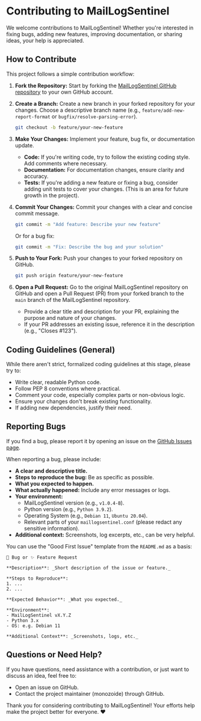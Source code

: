 # Contributing to MailLogSentinel

We welcome contributions to MailLogSentinel! Whether you're interested in fixing bugs, adding new features, improving documentation, or sharing ideas, your help is appreciated.

## How to Contribute

This project follows a simple contribution workflow:

1.  **Fork the Repository:**
    Start by forking the [MailLogSentinel GitHub repository](https://github.com/monozoide/MailLogSentinel) to your own GitHub account.

2.  **Create a Branch:**
    Create a new branch in your forked repository for your changes. Choose a descriptive branch name (e.g., `feature/add-new-report-format` or `bugfix/resolve-parsing-error`).
    ```bash
    git checkout -b feature/your-new-feature
    ```

3.  **Make Your Changes:**
    Implement your feature, bug fix, or documentation update.
    *   **Code:** If you're writing code, try to follow the existing coding style. Add comments where necessary.
    *   **Documentation:** For documentation changes, ensure clarity and accuracy.
    *   **Tests:** If you're adding a new feature or fixing a bug, consider adding unit tests to cover your changes. (This is an area for future growth in the project).

4.  **Commit Your Changes:**
    Commit your changes with a clear and concise commit message.
    ```bash
    git commit -m "Add feature: Describe your new feature"
    ```
    Or for a bug fix:
    ```bash
    git commit -m "Fix: Describe the bug and your solution"
    ```

5.  **Push to Your Fork:**
    Push your changes to your forked repository on GitHub.
    ```bash
    git push origin feature/your-new-feature
    ```

6.  **Open a Pull Request:**
    Go to the original MailLogSentinel repository on GitHub and open a Pull Request (PR) from your forked branch to the `main` branch of the MailLogSentinel repository.
    *   Provide a clear title and description for your PR, explaining the purpose and nature of your changes.
    *   If your PR addresses an existing issue, reference it in the description (e.g., "Closes #123").

## Coding Guidelines (General)

While there aren't strict, formalized coding guidelines at this stage, please try to:

*   Write clear, readable Python code.
*   Follow PEP 8 conventions where practical.
*   Comment your code, especially complex parts or non-obvious logic.
*   Ensure your changes don't break existing functionality.
*   If adding new dependencies, justify their need.

## Reporting Bugs

If you find a bug, please report it by opening an issue on the [GitHub Issues page](https://github.com/monozoide/MailLogSentinel/issues).

When reporting a bug, please include:

*   **A clear and descriptive title.**
*   **Steps to reproduce the bug:** Be as specific as possible.
*   **What you expected to happen.**
*   **What actually happened:** Include any error messages or logs.
*   **Your environment:**
    *   MailLogSentinel version (e.g., `v1.0.4-B`).
    *   Python version (e.g., `Python 3.9.2`).
    *   Operating System (e.g., `Debian 11`, `Ubuntu 20.04`).
    *   Relevant parts of your `maillogsentinel.conf` (please redact any sensitive information).
*   **Additional context:** Screenshots, log excerpts, etc., can be very helpful.

You can use the "Good First Issue" template from the `README.md` as a basis:
```
🐛 Bug or ✨ Feature Request

**Description**: _Short description of the issue or feature._

**Steps to Reproduce**:
1. ...
2. ...

**Expected Behavior**: _What you expected._

**Environment**:
- MailLogSentinel vX.Y.Z
- Python 3.x
- OS: e.g. Debian 11

**Additional Context**: _Screenshots, logs, etc._
```

## Questions or Need Help?

If you have questions, need assistance with a contribution, or just want to discuss an idea, feel free to:
*   Open an issue on GitHub.
*   Contact the project maintainer (monozoide) through GitHub.

Thank you for considering contributing to MailLogSentinel! Your efforts help make the project better for everyone. ❤️
